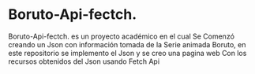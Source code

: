 # Boruto-Api-fectch.
 Boruto-Api-fectch. es un proyecto académico en el cual Se Comenzó creando un Json con información tomada de la Serie animada Boruto, en este repositorio se implemento el Json y se creo una pagina web Con los recursos obtenidos del Json  usando Fetch Api
